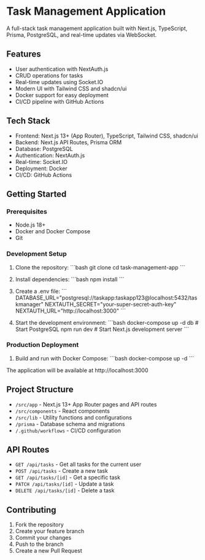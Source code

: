 # Task Management Application

A full-stack task management application built with Next.js, TypeScript, Prisma, PostgreSQL, and real-time updates via WebSocket.

## Features

- User authentication with NextAuth.js
- CRUD operations for tasks
- Real-time updates using Socket.IO
- Modern UI with Tailwind CSS and shadcn/ui
- Docker support for easy deployment
- CI/CD pipeline with GitHub Actions

## Tech Stack

- Frontend: Next.js 13+ (App Router), TypeScript, Tailwind CSS, shadcn/ui
- Backend: Next.js API Routes, Prisma ORM
- Database: PostgreSQL
- Authentication: NextAuth.js
- Real-time: Socket.IO
- Deployment: Docker
- CI/CD: GitHub Actions

## Getting Started

### Prerequisites

- Node.js 18+
- Docker and Docker Compose
- Git

### Development Setup

1. Clone the repository:
\`\`\`bash
git clone <repository-url>
cd task-management-app
\`\`\`

2. Install dependencies:
\`\`\`bash
npm install
\`\`\`

3. Create a .env file:
\`\`\`
DATABASE_URL="postgresql://taskapp:taskapp123@localhost:5432/taskmanager"
NEXTAUTH_SECRET="your-super-secret-auth-key"
NEXTAUTH_URL="http://localhost:3000"
\`\`\`

4. Start the development environment:
\`\`\`bash
docker-compose up -d db    # Start PostgreSQL
npm run dev               # Start Next.js development server
\`\`\`

### Production Deployment

1. Build and run with Docker Compose:
\`\`\`bash
docker-compose up -d
\`\`\`

The application will be available at http://localhost:3000

## Project Structure

- `/src/app` - Next.js 13+ App Router pages and API routes
- `/src/components` - React components
- `/src/lib` - Utility functions and configurations
- `/prisma` - Database schema and migrations
- `/.github/workflows` - CI/CD configuration

## API Routes

- `GET /api/tasks` - Get all tasks for the current user
- `POST /api/tasks` - Create a new task
- `GET /api/tasks/[id]` - Get a specific task
- `PATCH /api/tasks/[id]` - Update a task
- `DELETE /api/tasks/[id]` - Delete a task

## Contributing

1. Fork the repository
2. Create your feature branch
3. Commit your changes
4. Push to the branch
5. Create a new Pull Request
